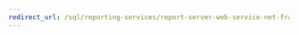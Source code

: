 ```yaml
---
redirect_url: /sql/reporting-services/report-server-web-service-net-framework-exception-handling/soapexception-class/reporting-services-soapexception-class
---
```

